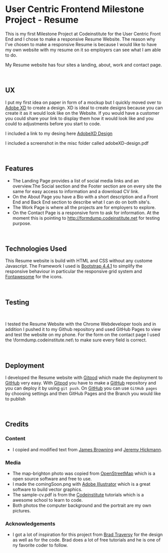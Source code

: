 # User Centric Frontend Milestone Project - Resume


This is my first Milestone Project at Codeinstitute for the User Centric Front End and I chose to make a responsive Resume Website.
The reason why I've chosen to make a responsive Resume is because I would like to have my own website with my resume on it so employers can see what I am able to do.

My Resume website has four sites a landing, about, work and contact page.


<br>

## UX

I put my first idea on paper in form of a mockup but I quickly moved over to [Adobe XD](https://www.adobe.com/uk/products/xd.html?sdid=88X75SKR&mv=search&ef_id=Cj0KCQiAvJXxBRCeARIsAMSkApokdEG1qLZ7AAelXbuk6Bx77_dvxmhqV1YGRG5SvEHNoULkb9UrjbsaAjVqEALw_wcB:G:s&s_kwcid=AL!3085!3!340667162876!e!!g!!adobe%20xd) to create a design.
XD is ideal to create designs because you can create it as it would look like on the Website.
If you would have a customer you could share your link to display them how it would look like and you 
could to adjustments before you start to code.

I included a link to my desing here [AdobeXD Design](https://xd.adobe.com/view/7c4d4b34-2d35-4f75-6c94-dc922dd6e609-0a7c/)

I included a screenshot in the misc folder called adobeXD-design.pdf

<br>

## Features

- The Landing Page provides a list of social media links and an overview.The Social section and the Footer section are on every site the same for easy access to information and a download CV link.
- On the About Page you have a Bio with a short description and a Front End and Back End section to describe what I can do on both site's.
- The Work Page is where all the projects are for employers to explore.
- On the Contact Page is a responsive form to ask for information. At the moment this is pointing to http://formdump.codeinstitute.net for testing purpose.

<br>

## Technologies Used

This Resume website is build with HTML and CSS without any custome Javascript.
The Framework I used is [Bootstrap 4.4.1](https://getbootstrap.com/) to simplify the responsive behaviour in particular the responsive grid system
 and [Fontawesome](https://fontawesome.com/) for the icons.

 <br>

## Testing
<br>

I tested the Resume Website with the Chrome Webdeveloper tools and in addition I pushed it to my Github repository and used GitHub Pages to view and test the website on my phone.
For the form on the contact page I used the \formdump.codeinstitute.net\ to make sure every field is correct.

<br>

## Deployment

I developed the Resume website with [Gitpod](https://gitpod.io/workspaces/) which made the deployment to [GitHub](https://github.com) very easy.
With [Gitpod](https://gitpod.io/workspaces/) you have to make a [GitHub](https://github.com) repository and you can deploy it by using `git push`.
On [GitHub](https://github.com/) you can use `GitHub pages` by choosing settings and then GitHub Pages and the Branch you would like to publish 

<br>

## Credits

### Content
- I copied and modified text from [James Browning](https://jamesbr.uk/) and [Jeremy Hickmann](https://jeremyhickman.co.uk/).

### Media
- The map-brighton photo was copied from [OpenStreetMap](https://www.openstreetmap.org/) which is a open source software and free to use.
- I made the comingSoon.png with [Adobe Illustrator](https://www.adobe.com/uk/products/illustrator.html?gclid=Cj0KCQiAmZDxBRDIARIsABnkbYT8cFYFIIUMO4BND1jtosVnU_p2I8KecW6Yje0rlnF1nsb6JD8z1J4aAiU1EALw_wcB&sdid=88X75SKR&mv=search&ef_id=Cj0KCQiAmZDxBRDIARIsABnkbYT8cFYFIIUMO4BND1jtosVnU_p2I8KecW6Yje0rlnF1nsb6JD8z1J4aAiU1EALw_wcB:G:s&s_kwcid=AL!3085!3!340693275316!b!!g!!%2Billustrator%20%2Badobe) which is a great software to build vector graphics.
- The sample-cv.pdf is from the [Codeinstitute](https://codeinstitute.net/) tutorials which is a awesome school to learn to code.
- Both photos the computer background and the portrait are my own pictures.

### Acknowledgements
- I got a lot of inspiration for this project from [Brad Traversy](https://www.traversymedia.com/) for the design as well as for the code. Brad does a lot of free tutorials and he is one of ny favorite coder to follow.



